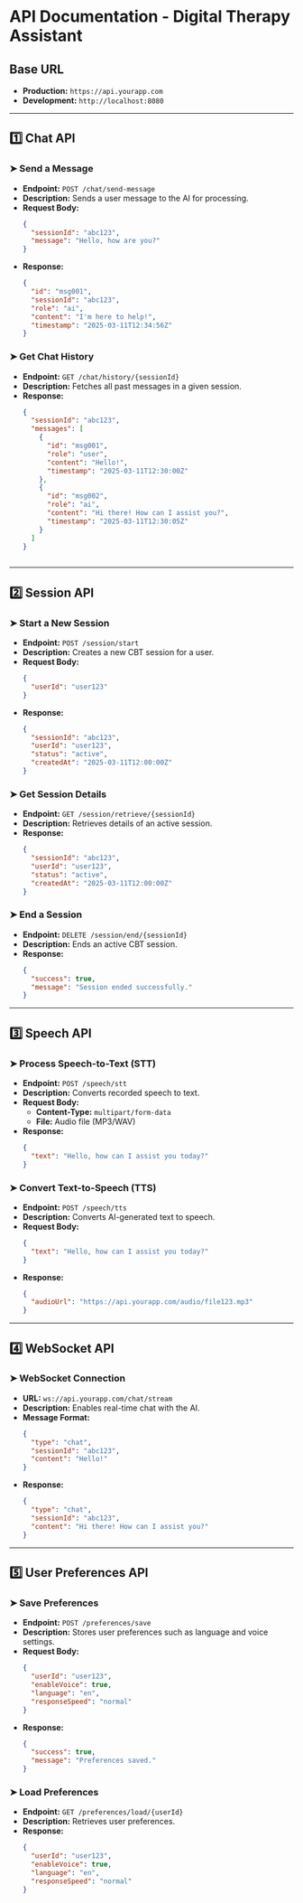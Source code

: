 

# API Documentation - Digital Therapy Assistant
 
## Base URL
- **Production:** `https://api.yourapp.com`
- **Development:** `http://localhost:8080`
 
---
 
## **1️⃣ Chat API**
 
### ➤ Send a Message
- **Endpoint:** `POST /chat/send-message`
- **Description:** Sends a user message to the AI for processing.
- **Request Body:**
  ```json
  {
    "sessionId": "abc123",
    "message": "Hello, how are you?"
  }
  ```
- **Response:**
  ```json
  {
    "id": "msg001",
    "sessionId": "abc123",
    "role": "ai",
    "content": "I'm here to help!",
    "timestamp": "2025-03-11T12:34:56Z"
  }
  ```
 
### ➤ Get Chat History
- **Endpoint:** `GET /chat/history/{sessionId}`
- **Description:** Fetches all past messages in a given session.
- **Response:**
  ```json
  {
    "sessionId": "abc123",
    "messages": [
      {
        "id": "msg001",
        "role": "user",
        "content": "Hello!",
        "timestamp": "2025-03-11T12:30:00Z"
      },
      {
        "id": "msg002",
        "role": "ai",
        "content": "Hi there! How can I assist you?",
        "timestamp": "2025-03-11T12:30:05Z"
      }
    ]
  }
 
---
 
## **2️⃣ Session API**
 
### ➤ Start a New Session
- **Endpoint:** `POST /session/start`
- **Description:** Creates a new CBT session for a user.
- **Request Body:**
  ```json
  {
    "userId": "user123"
  }
  ```
- **Response:**
  ```json
  {
    "sessionId": "abc123",
    "userId": "user123",
    "status": "active",
    "createdAt": "2025-03-11T12:00:00Z"
  }
  ```
 
### ➤ Get Session Details
- **Endpoint:** `GET /session/retrieve/{sessionId}`
- **Description:** Retrieves details of an active session.
- **Response:**
  ```json
  {
    "sessionId": "abc123",
    "userId": "user123",
    "status": "active",
    "createdAt": "2025-03-11T12:00:00Z"
  }
  ```
 
### ➤ End a Session
- **Endpoint:** `DELETE /session/end/{sessionId}`
- **Description:** Ends an active CBT session.
- **Response:**
  ```json
  {
    "success": true,
    "message": "Session ended successfully."
  }
  ```
 
---
 
## **3️⃣ Speech API**
 
### ➤ Process Speech-to-Text (STT)
- **Endpoint:** `POST /speech/stt`
- **Description:** Converts recorded speech to text.
- **Request Body:**
  - **Content-Type:** `multipart/form-data`
  - **File:** Audio file (MP3/WAV)
- **Response:**
  ```json
  {
    "text": "Hello, how can I assist you today?"
  }
  ```
 
### ➤ Convert Text-to-Speech (TTS)
- **Endpoint:** `POST /speech/tts`
- **Description:** Converts AI-generated text to speech.
- **Request Body:**
  ```json
  {
    "text": "Hello, how can I assist you today?"
  }
  ```
- **Response:**
  ```json
  {
    "audioUrl": "https://api.yourapp.com/audio/file123.mp3"
  }
  ```
 
---
 
## **4️⃣ WebSocket API**
 
### ➤ WebSocket Connection
- **URL:** `ws://api.yourapp.com/chat/stream`
- **Description:** Enables real-time chat with the AI.
- **Message Format:**
  ```json
  {
    "type": "chat",
    "sessionId": "abc123",
    "content": "Hello!"
  }
  ```
- **Response:**
  ```json
  {
    "type": "chat",
    "sessionId": "abc123",
    "content": "Hi there! How can I assist you?"
  }
  ```
 
---
 
## **5️⃣ User Preferences API**
 
### ➤ Save Preferences
- **Endpoint:** `POST /preferences/save`
- **Description:** Stores user preferences such as language and voice settings.
- **Request Body:**
  ```json
  {
    "userId": "user123",
    "enableVoice": true,
    "language": "en",
    "responseSpeed": "normal"
  }
  ```
- **Response:**
  ```json
  {
    "success": true,
    "message": "Preferences saved."
  }
  ```
 
### ➤ Load Preferences
- **Endpoint:** `GET /preferences/load/{userId}`
- **Description:** Retrieves user preferences.
- **Response:**
  ```json
  {
    "userId": "user123",
    "enableVoice": true,
    "language": "en",
    "responseSpeed": "normal"
  }
  ```
